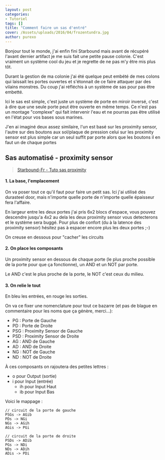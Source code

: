 ```yaml
---
layout: post
categories:
- Tutoriel
tags: []
title: "Comment faire un sas d'entré"
cover: /Assets/uploads/2016/04/frozentundra.jpg
author: purexo
---
```


Bonjour tout le monde, j'ai enfin fini Starbound mais avant de récupéré l'avant dernier artifact je me suis fait une petite pause colonie. C'est vraiment un système cool du jeu et je regrette de ne pas m'y être mis plus tôt.

Durant la gestion de ma colonie j'ai été quelque peut embété de mes colons qui laissait les portes ouvertes et s'étonnait de ce faire attaquer par des vilains monstres. Du coup j'ai réfléchis à un système de sas pour pas être embetté.

Ici le sas est simple, c'est juste un système de porte en miroir inversé, c'est à dire que une seule porte peut être ouverte en même temps. Ce n'est pas un montage "complexe" qui fait intervenir l'eau et ne pourras pas être utilisé en l'état pour vos bases sous marines.

J'en ai imaginé deux assez similaire, l'un est basé sur les proximity sensor, l'autre sur des boutons aux sol/plaque de pression
celui sur les proximity sensor est plus simple car un seul suffit par porte alors que les boutons il en faut un de chaque portes

## Sas automatisé - proximity sensor

<blockquote class="imgur-embed-pub" lang="en" data-id="a/F6d5h"><a href="//imgur.com/F6d5h">Starbound-Fr - Tuto sas proximity</a></blockquote><script async src="//s.imgur.com/min/embed.js" charset="utf-8"></script>

#### 1. La base, l'emplacement
On va poser tout ce qu'il faut pour faire un petit sas. Ici j'ai utilisé des durasteel door, mais n'importe quelle porte de n'importe quelle épaisseur fera l'affaire.

En largeur entre les deux portes j'ai pris 6x2 blocs d'espace, vous pouvez descendre jusqu'a 4x2 au dela les deux proximity sensor vous detecterons et le système sera buggé. Pour plus de confort (du à la latence des proximity sensor) hésitez pas à espacer encore plus les deux portes ;-)

On creuse en dessous pour "cacher" les circuits

#### 2. On place les composants
Un proximity sensor en dessous de chaque porte (le plus proche possible de la porte pour que ça fonctionne), un AND et un NOT par porte.

Le AND c'est le plus proche de la porte, le NOT c'est ceux du milieu.

#### 3. On relie le tout
En bleu les entrées, en rouge les sorties.

On va ce fixer une nomenclature pour tout ce bazarre (et pas de blague en commentaire pour les noms que ça génère, merci...):

- PG : Porte de Gauche
- PD : Porte de Droite
- PSG : Proximity Sensor de Gauche
- PSD : Proximity Sensor de Droite
- AG : AND de Gauche
- AD : AND de Droite
- NG : NOT de Gauche
- ND : NOT de Droite

À ces composants on rajoutera des petites lettres :

- o pour Output (sortie)
- i pour Input (entrée)
  - ih pour Input Haut
  - ib pour Input Bas

Voici le mappage :

```
// circuit de la porte de gauche
PSGs -> AGib
PDs -> NGi
NGs -> AGih
AGis -> PGi

// circuit de la porte de droite
PSDs -> ADib
PGs -> NDi
NDs -> ADih
ADis -> PDi
```
